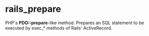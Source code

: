 rails_prepare
=============

PHP's **PDO::prepare**-like method. Prepares an SQL statement to be executed by exec_* methods of Rails' ActiveRecord.
